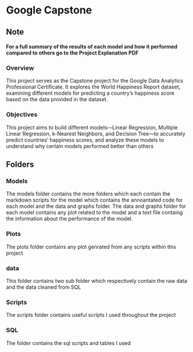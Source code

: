 
# Google Capstone

## Note
#### For a full summary of the results of each model and how it performed compared to others go to the Project Explanation PDF

### Overview

This project serves as the Capstone project for the Google Data Analytics Professional
Certificate. It explores the World Happiness Report dataset, examining different models for
predicting a country’s happiness score based on the data provided in the dataset.


### Objectives

This project aims to build different models—Linear Regression, Multiple Linear Regression,
k-Nearest Neighbors, and Decision Tree—to accurately predict countries’ happiness scores,
and analyze these models to understand why certain models performed better than others


## Folders

### Models 

The models folder contains the more folders which each contain the markdown scripts for the model which contains the annoantated code for each model and the data and graphs folder. The data and graphs folder for each model contains any plot related to the model and a text file containg the information about the performance of the model.

### Plots

The plots folder contains any plot genrated from any scripts within this project

### data 

This folder contains two sub folder which respectively contain the raw data and the data cleaned from SQL

### Scripts

The scripts folder contains useful scripts I used throughout the project

### SQL 

The folder contains the sql scripts and tables I used 









